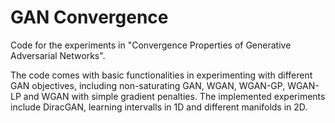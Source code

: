 # GAN Convergence

Code for the experiments in "Convergence Properties of Generative Adversarial Networks".

The code comes with basic functionalities in experimenting with different GAN objectives, including non-saturating GAN, WGAN, WGAN-GP, WGAN-LP and WGAN with simple gradient penalties. The implemented experiments include DiracGAN, learning intervalls in 1D and different manifolds in 2D.
